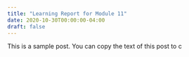 ```yaml
---
title: "Learning Report for Module 11"
date: 2020-10-30T00:00:00-04:00
draft: false
---
```


This is a sample post. You can copy the text of this post to c
